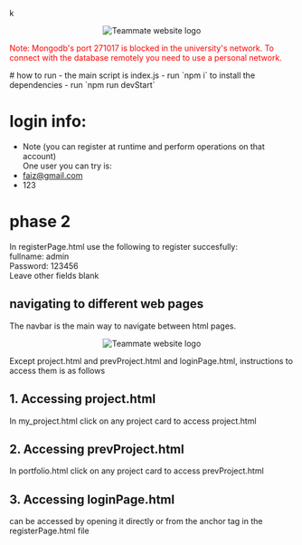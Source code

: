 k<p align="center">
  <img src="https://user-images.githubusercontent.com/71136270/229296385-d010c129-6556-4587-adeb-e783369c15bd.png" alt="Teammate website logo"/>
</p>
<p style="color:red;">Note: Mongodb's port 271017 is blocked in the university's network. To connect with the database remotely you need to use a personal network.</p>
# how to run
- the main script is index.js
- run `npm i` to install the dependencies
- run `npm run devStart` 

# login info:
- Note (you can register at runtime and perform operations on that account)
<br>One user you can try is:
- faiz@gmail.com
- 123
# phase 2
In registerPage.html use the following to register succesfully: <br/>
fullname:  admin<br/>
Password: 123456<br/>
Leave other fields blank<br/>

## navigating to different web pages
The navbar is the main way to navigate between html pages.
<p align="center">
  <img src="https://user-images.githubusercontent.com/71136270/229302761-35d88035-f96d-4915-960d-ceeef4e3e05d.png" alt="Teammate website logo"/>
</p>
Except project.html and prevProject.html and loginPage.html, instructions to access them is as follows 

## 1. Accessing project.html
In my_project.html click on any project card to access project.html
## 2. Accessing prevProject.html 
In portfolio.html click on any project card to access prevProject.html
## 3. Accessing loginPage.html
can be accessed by opening it directly or from the anchor tag in the registerPage.html file

